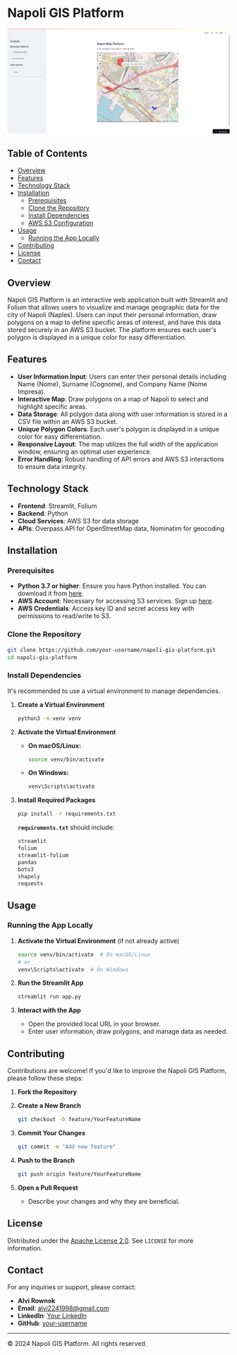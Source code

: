 # Napoli GIS Platform

![Napoli GIS Banner](napoligis_ui.png)

## Table of Contents

- [Overview](#overview)
- [Features](#features)
- [Technology Stack](#technology-stack)
- [Installation](#installation)
  - [Prerequisites](#prerequisites)
  - [Clone the Repository](#clone-the-repository)
  - [Install Dependencies](#install-dependencies)
  - [AWS S3 Configuration](#aws-s3-configuration)
- [Usage](#usage)
  - [Running the App Locally](#running-the-app-locally)
- [Contributing](#contributing)
- [License](#license)
- [Contact](#contact)

## Overview

Napoli GIS Platform is an interactive web application built with Streamlit and Folium that allows users to visualize and manage geographic data for the city of Napoli (Naples). Users can input their personal information, draw polygons on a map to define specific areas of interest, and have this data stored securely in an AWS S3 bucket. The platform ensures each user's polygon is displayed in a unique color for easy differentiation.

## Features

- **User Information Input**: Users can enter their personal details including Name (Nome), Surname (Cognome), and Company Name (Nome Impresa).
- **Interactive Map**: Draw polygons on a map of Napoli to select and highlight specific areas.
- **Data Storage**: All polygon data along with user information is stored in a CSV file within an AWS S3 bucket.
- **Unique Polygon Colors**: Each user's polygon is displayed in a unique color for easy differentiation.
- **Responsive Layout**: The map utilizes the full width of the application window, ensuring an optimal user experience.
- **Error Handling**: Robust handling of API errors and AWS S3 interactions to ensure data integrity.

## Technology Stack

- **Frontend**: Streamlit, Folium
- **Backend**: Python
- **Cloud Services**: AWS S3 for data storage
- **APIs**: Overpass API for OpenStreetMap data, Nominatim for geocoding

## Installation

### Prerequisites

- **Python 3.7 or higher**: Ensure you have Python installed. You can download it from [here](https://www.python.org/downloads/).
- **AWS Account**: Necessary for accessing S3 services. Sign up [here](https://aws.amazon.com/).
- **AWS Credentials**: Access key ID and secret access key with permissions to read/write to S3.

### Clone the Repository

```bash
git clone https://github.com/your-username/napoli-gis-platform.git
cd napoli-gis-platform
```

### Install Dependencies

It's recommended to use a virtual environment to manage dependencies.

1. **Create a Virtual Environment**

   ```bash
   python3 -m venv venv
   ```

2. **Activate the Virtual Environment**

   - **On macOS/Linux:**

     ```bash
     source venv/bin/activate
     ```

   - **On Windows:**

     ```bash
     venv\Scripts\activate
     ```

3. **Install Required Packages**

   ```bash
   pip install -r requirements.txt
   ```

   **`requirements.txt`** should include:

   ```plaintext
   streamlit
   folium
   streamlit-folium
   pandas
   boto3
   shapely
   requests
   ```

## Usage

### Running the App Locally

1. **Activate the Virtual Environment** (if not already active)

   ```bash
   source venv/bin/activate  # On macOS/Linux
   # or
   venv\Scripts\activate  # On Windows
   ```

2. **Run the Streamlit App**

   ```bash
   streamlit run app.py
   ```

3. **Interact with the App**

   - Open the provided local URL in your browser.
   - Enter user information, draw polygons, and manage data as needed.

## Contributing

Contributions are welcome! If you'd like to improve the Napoli GIS Platform, please follow these steps:

1. **Fork the Repository**

2. **Create a New Branch**

   ```bash
   git checkout -b feature/YourFeatureName
   ```

3. **Commit Your Changes**

   ```bash
   git commit -m "Add new feature"
   ```

4. **Push to the Branch**

   ```bash
   git push origin feature/YourFeatureName
   ```

5. **Open a Pull Request**

   - Describe your changes and why they are beneficial.

## License

Distributed under the [Apache License 2.0](LICENSE). See `LICENSE` for more information.

## Contact

For any inquiries or support, please contact:

- **Alvi Rownok**
- **Email**: alvi2241998@gmail.com
- **LinkedIn**: [Your LinkedIn](https://www.linkedin.com/in/alvi-rownok/)
- **GitHub**: [your-username](https://github.com/AlviRownok)

---

© 2024 Napoli GIS Platform. All rights reserved.